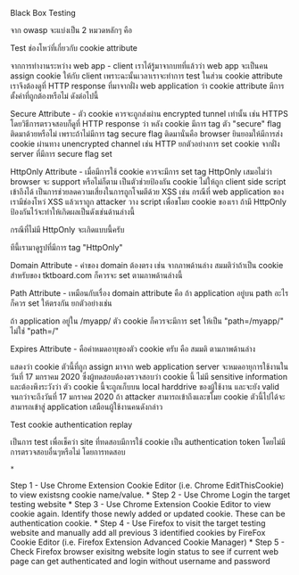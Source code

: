 
Black Box Testing

จาก owasp จะแบ่งเป็น 2 หมวดหลักๆ คือ

Test ช่องโหว่ที่เกี่ยวกับ cookie attribute 

จากการทำงานระหว่าง web app - client เราได้รู้มาจากบทที่แล้วว่า web app จะเป็นคน assign cookie ให้กับ client เพราะฉะนั้นเวลาเราจะทำการ test ในส่วน cookie attribute เราจึงต้องดูที่ HTTP response ที่มาจากฝั่ง web application ว่า cookie attribute มีการตั้งค่าที่ถูกต้องหรือไม่ ดังต่อไปนี้

Secure Attribute - ตัว cookie ควรจะถูกส่งผ่าน encrypted tunnel เท่านั้น เช่น HTTPS โดยวิธีการตรวจสอบก็ดูที่ HTTP response ว่า หลัง cookie มีการ tag ตัว "secure" flag ติดมาด้วยหรือไม่ เพราะถ้าไม่มีการ tag secure flag ติดมานั่นคือ browser ยินยอมให้มีการส่ง cookie ผ่านทาง unencrypted channel เช่น HTTP ยกตัวอย่างการ set cookie จากฝั่ง server ที่มีการ secure flag set





HttpOnly Attribute - เมื่อมีการใช้ cookie ควรจะมีการ set tag HttpOnly เสมอไม่ว่า browser จะ support หรือไม่ก็ตาม เป็นตัวช่วยป้องกัน cookie ไม่ให้ถูก client side script เข้าถึงได้ เป็นการช่วยลดความเสี่ยงในการถูกโจมตีด้วย XSS เช่น กรณีที่ web application ของเรามีช่องโหว่ XSS แล้วเราถูก attacker วาง script เพื่อขโมย cookie ของเรา ถ้ามี HttpOnly ป้องกันไว้จะทำให้เกิดผลเป็นดังเช่นด้านล่างนี้



กรณีที่ไม่มี HttpOnly จะเกิดแบบนี้ครับ



ทีนี้เรามาดูรูปที่มีการ tag "HttpOnly" 




Domain Attribute - ค่าของ domain ต้องตรง เช่น จากภาพด้านล่าง สมมติว่าถ้าเป็น cookie สำหรับของ tktboard.com ก็ควรจะ set ตามภาพด้านล่างนี้




Path Attribute - เหมือนกับเรื่อง domain attribute คือ ถ้า application อยู่บน path อะไร ก็ควร set ให้ตรงกัน ยกตัวอย่างเช่น

ถ้า application อยู่ใน /myapp/ ตัว cookie ก็ควรจะมีการ set ให้เป็น "path=/myapp/" ไม่ใช่ "path=/" 

Expires Attribute - คือค่าหมดอายุของตัว cookie ครับ คือ สมมติ ตามภาพด้านล่าง



แสดงว่า cookie ตัวนี้ที่ถูก assign มาจาก web application server จะหมดอายุการใช้งานในวันที่ 17 มกราคม 2020 ซึ่งผู้ทดสอบต้องตรวจสอบว่า cookie นี้ ไม่มี sensitive information และต้องพึงระวังว่า ตัว cookie นี้จะถูกเก็บบน local harddrive ของผู้ใช้งาน และจะยัง valid จนกว่าจะถึงวันที่ 17 มกราคม 2020 ถ้า attacker สามารถเข้าถึงและขโมย cookie ตัวนี้ไปได้จะสามารถเข้าสู่ application เสมือนผู้ใช้งานคนดังกล่าว

Test cookie authentication replay

เป็นการ test เพื่อเช็คว่า site ที่ทดสอบมีการใช้ cookie เป็น authentication token โดยไม่มีการตรวจสอบอื่นๆหรือไม่ โดยการทดสอบ

	* 
Step 1 - Use Chrome Extension Cookie Editor (i.e. Chrome EditThisCookie) to view existsng cookie name/value.
	* 
Step 2 - Use Chrome Login the target testing website
	* 
Step 3 - Use Chrome Extension Cookie Editor to view cookie again. Identify those newly added or updated cookie. These can be authentication cookie.
	* 
Step 4 - Use Firefox to visit the target testing website and manually add all previous 3 identified cookies by FireFox Cookie Editor (i.e. Firefox Extension Advanced Cookie Manager)
	* 
Step 5 - Check Firefox browser exisitng website login status to see if current web page can get authenticated and login without username and password

